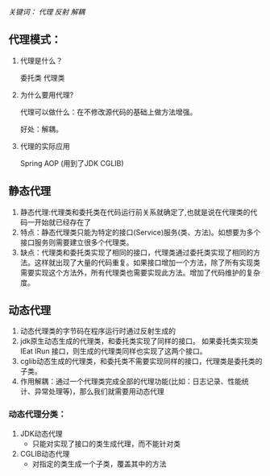 *关键词： 代理 反射 解耦* 

## 代理模式：

1. 代理是什么？

    委托类 代理类 

2. 为什么要用代理? 

   代理可以做什么：在不修改源代码的基础上做方法增强。

   好处：解耦。

3. 代理的实际应用

   Spring AOP (用到了JDK CGLIB)

## 静态代理

1. 静态代理:代理类和委托类在代码运行前关系就确定了,也就是说在代理类的代码一开始就已经存在了
2. 特点：静态代理类只能为特定的接口(Service)服务(类、方法)。如想要为多个接口服务则需要建立很多个代理类。
3. 缺点：代理类和委托类实现了相同的接口，代理类通过委托类实现了相同的方法。这样就出现了大量的代码重复。如果接口增加一个方法，除了所有实现类需要实现这个方法外，所有代理类也需要实现此方法。增加了代码维护的复杂度。

## 动态代理

1. 动态代理类的字节码在程序运行时通过反射生成的
2. jdk原生动态生成的代理类，和委托类实现了同样的接口。 如果委托类实现类 IEat IRun 接口，则生成的代理类同样也实现了这两个接口。
3. cglib动态生成的代理类，和委托类不需要实现同样的接口，代理类是委托类的子类。
4. 作用解耦：通过一个代理类完成全部的代理功能(比如：日志记录、性能统计、异常处理等)，那么我们就需要用动态代理

### 动态代理分类：

1. JDK动态代理
   + 只能对实现了接口的类生成代理，而不能针对类
2. CGLIB动态代理
   + 对指定的类生成一个子类，覆盖其中的方法









